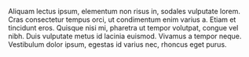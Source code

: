 Aliquam lectus ipsum, elementum non risus in, sodales vulputate lorem. Cras consectetur tempus orci, ut condimentum enim varius a. Etiam et tincidunt eros. Quisque nisi mi, pharetra ut tempor volutpat, congue vel nibh. Duis vulputate metus id lacinia euismod. Vivamus a tempor neque. Vestibulum dolor ipsum, egestas id varius nec, rhoncus eget purus.